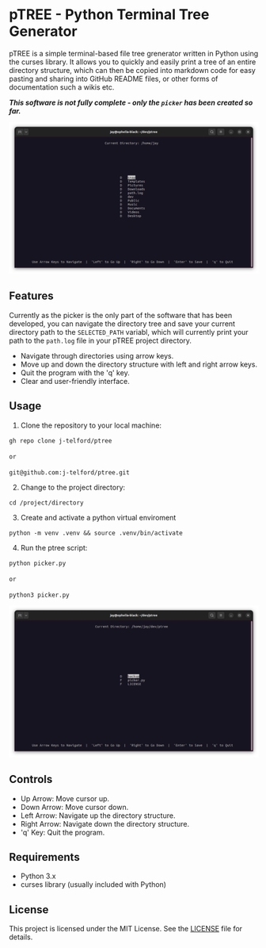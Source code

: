 # pTREE - Python Terminal Tree Generator

pTREE is a simple terminal-based file tree grenerator written in Python using the curses library. It allows you to quickly and easily print a tree of an entire directory structure, which can then be copied into markdown code for easy pasting and sharing into  GitHub README files, or other forms of documentation such a wikis etc.  

***This software is not fully complete - only the `picker` has been created so far.***

![Screenshot](assets/img/ptree-main.png)

## Features

Currently as the picker is the only part of the software that has been developed, you can navigate the directory tree and save your current directory path to the `SELECTED_PATH` variabl, which will currently print your path to the `path.log` file in your pTREE project directory.

- Navigate through directories using arrow keys.
- Move up and down the directory structure with left and right arrow keys.
- Quit the program with the 'q' key.
- Clear and user-friendly interface.

## Usage

1. Clone the repository to your local machine:

```
gh repo clone j-telford/ptree

or

git@github.com:j-telford/ptree.git
```

2. Change to the project directory:

```
cd /project/directory
```

3. Create and activate a python virtual enviroment

```
python -m venv .venv && source .venv/bin/activate
```

4. Run the ptree script:

```
python picker.py

or 

python3 picker.py
```

![Project Screenshot](assets/img/ptree-project1.png)

## Controls

- Up Arrow: Move cursor up.
- Down Arrow: Move cursor down.
- Left Arrow: Navigate up the directory structure.
- Right Arrow: Navigate down the directory structure.
- 'q' Key: Quit the program.

## Requirements

- Python 3.x
- curses library (usually included with Python)

## License

This project is licensed under the MIT License. See the [LICENSE](LICENSE) file for details.

